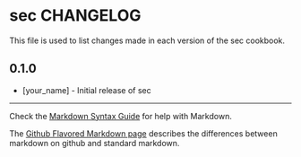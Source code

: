 sec CHANGELOG
=============

This file is used to list changes made in each version of the sec cookbook.

0.1.0
-----
- [your_name] - Initial release of sec

- - -
Check the [Markdown Syntax Guide](http://daringfireball.net/projects/markdown/syntax) for help with Markdown.

The [Github Flavored Markdown page](http://github.github.com/github-flavored-markdown/) describes the differences between markdown on github and standard markdown.

